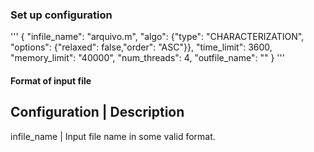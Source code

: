 ### Set up configuration
'''
{
    "infile_name": "arquivo.m",
    "algo": {"type": "CHARACTERIZATION", "options": {"relaxed": false,"order": "ASC"}},
    "time_limit": 3600,
    "memory_limit": "40000",
    "num_threads": 4,
    "outfile_name": ""
}
'''
#### Format of input file
Configuration | Description
---
infile_name | Input file name in some valid format.
